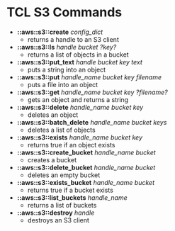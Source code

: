 # TCL S3 Commands

* **::aws::s3::create** *config_dict*
    - returns a handle to an S3 client
* **::aws::s3::ls** *handle bucket ?key?*
    - returns a list of objects in a bucket
* **::aws::s3::put_text** *handle bucket key text*
    - puts a string into an object
* **::aws::s3::put** *handle_name bucket key filename*
    - puts a file into an object
* **::aws::s3::get** *handle_name bucket key ?filename?*
    - gets an object and returns a string
* **::aws::s3::delete** *handle_name bucket key*
    - deletes an object
* **::aws::s3::batch_delete** *handle_name bucket keys*
    - deletes a list of objects
* **::aws::s3::exists** *handle_name bucket key*
    - returns true if an object exists
* **::aws::s3::create_bucket** *handle_name bucket*
    - creates a bucket
* **::aws::s3::delete_bucket** *handle_name bucket*
    - deletes an empty bucket
* **::aws::s3::exists_bucket** *handle_name bucket*
    - returns true if a bucket exists
* **::aws::s3::list_buckets** *handle_name*
    - returns a list of buckets
* **::aws::s3::destroy** *handle*
    - destroys an S3 client

